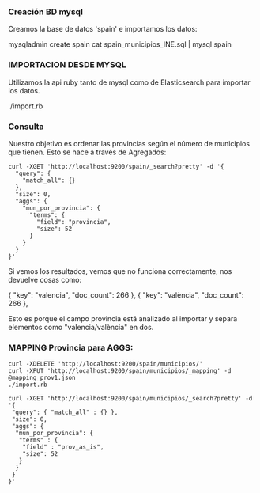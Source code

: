 ### Creación BD mysql
Creamos la base de datos 'spain' e importamos los datos:

  mysqladmin create spain
  cat spain_municipios_INE.sql | mysql spain


### IMPORTACION DESDE MYSQL
Utilizamos la api ruby tanto de mysql como de Elasticsearch para importar los datos.

  ./import.rb

### Consulta
Nuestro objetivo es ordenar las provincias según el número de municipios que tienen.
Esto se hace a través de Agregados:

    curl -XGET 'http://localhost:9200/spain/_search?pretty' -d '{
      "query": {
        "match_all": {}
      },
      "size": 0,
      "aggs": {
        "mun_por_provincia": {
          "terms": {
            "field": "provincia",
            "size": 52
          }
        }
      }
    }'

Si vemos los resultados, vemos que no funciona correctamente, nos devuelve cosas como:

  {
     "key": "valencia",
     "doc_count": 266
   },
   {
     "key": "valència",
     "doc_count": 266
   },

Esto es porque el campo provincia está analizado al importar y separa elementos como "valencia/valència" en dos.

### MAPPING Provincia para AGGS:

    curl -XDELETE 'http://localhost:9200/spain/municipios/'
    curl -XPUT 'http://localhost:9200/spain/municipios/_mapping' -d @mapping_prov1.json
    ./import.rb

    curl -XGET 'http://localhost:9200/spain/municipios/_search?pretty' -d '{
     "query": { "match_all" : {} },
     "size": 0,
     "aggs": {
      "mun_por_provincia": {
       "terms" : {
        "field" : "prov_as_is",
        "size": 52
       }
      }
     }
    }'
